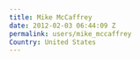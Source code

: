 ```yaml
---
title: Mike McCaffrey
date: 2012-02-03 06:44:09 Z
permalink: users/mike_mccaffrey
Country: United States
---
```


